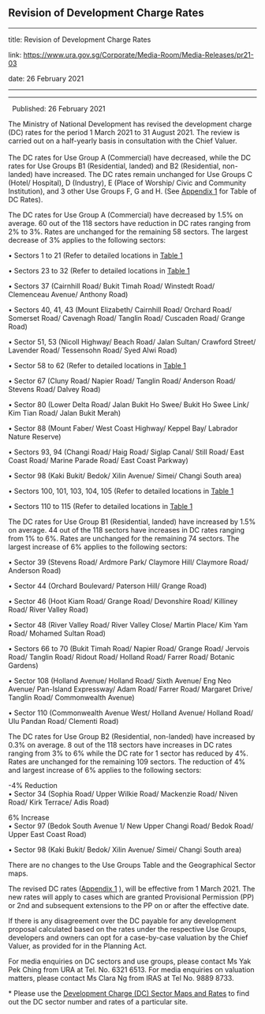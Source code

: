## Revision of Development Charge Rates
---
title: Revision of Development Charge Rates

link: https://www.ura.gov.sg/Corporate/Media-Room/Media-Releases/pr21-03

date: 26 February 2021

---

------------------------------------

  

  Published: 26 February 2021

The Ministry of National Development has revised the development charge (DC) rates for the period 1 March 2021 to 31 August 2021. The review is carried out on a half-yearly basis in consultation with the Chief Valuer.  
   
The DC rates for Use Group A (Commercial) have decreased, while the DC rates for Use Groups B1 (Residential, landed) and B2 (Residential, non-landed) have increased. The DC rates remain unchanged for Use Groups C (Hotel/ Hospital), D (Industry), E (Place of Worship/ Civic and Community Institution), and 3 other Use Groups F, G and H. (See [Appendix 1](https://www.ura.gov.sg/-/media/Corporate/Media-Room/2021/Feb/pr21-03a.pdf)  for Table of DC Rates).

The DC rates for Use Group A (Commercial) have decreased by 1.5% on average. 60 out of the 118 sectors have reduction in DC rates ranging from 2% to 3%. Rates are unchanged for the remaining 58 sectors. The largest decrease of 3% applies to the following sectors:

• Sectors 1 to 21 (Refer to detailed locations in [Table 1](https://www.ura.gov.sg/-/media/Corporate/Media-Room/2021/Feb/pr21-03T1.pdf) 

• Sectors 23 to 32 (Refer to detailed locations in [Table 1](https://www.ura.gov.sg/-/media/Corporate/Media-Room/2021/Feb/pr21-03T1.pdf) 

• Sectors 37 (Cairnhill Road/ Bukit Timah Road/ Winstedt Road/ Clemenceau Avenue/ Anthony Road)

• Sectors 40, 41, 43 (Mount Elizabeth/ Cairnhill Road/ Orchard Road/ Somerset Road/ Cavenagh Road/ Tanglin Road/ Cuscaden Road/ Grange Road)

• Sector 51, 53 (Nicoll Highway/ Beach Road/ Jalan Sultan/ Crawford Street/ Lavender Road/ Tessensohn Road/ Syed Alwi Road)

• Sector 58 to 62 (Refer to detailed locations in [Table 1](https://www.ura.gov.sg/-/media/Corporate/Media-Room/2021/Feb/pr21-03T1.pdf) 

• Sector 67 (Cluny Road/ Napier Road/ Tanglin Road/ Anderson Road/ Stevens Road/ Dalvey Road)

• Sector 80 (Lower Delta Road/ Jalan Bukit Ho Swee/ Bukit Ho Swee Link/ Kim Tian Road/ Jalan Bukit Merah)

• Sector 88 (Mount Faber/ West Coast Highway/ Keppel Bay/ Labrador Nature Reserve)

• Sectors 93, 94 (Changi Road/ Haig Road/ Siglap Canal/ Still Road/ East Coast Road/ Marine Parade Road/ East Coast Parkway)

• Sector 98 (Kaki Bukit/ Bedok/ Xilin Avenue/ Simei/ Changi South area)

• Sectors 100, 101, 103, 104, 105 (Refer to detailed locations in [Table 1](https://www.ura.gov.sg/-/media/Corporate/Media-Room/2021/Feb/pr21-03T1.pdf) 

• Sectors 110 to 115 (Refer to detailed locations in [Table 1](https://www.ura.gov.sg/-/media/Corporate/Media-Room/2021/Feb/pr21-03T1.pdf) 

The DC rates for Use Group B1 (Residential, landed) have increased by 1.5% on average. 44 out of the 118 sectors have increases in DC rates ranging from 1% to 6%. Rates are unchanged for the remaining 74 sectors. The largest increase of 6% applies to the following sectors:

• Sector 39 (Stevens Road/ Ardmore Park/ Claymore Hill/ Claymore Road/ Anderson Road)

• Sector 44 (Orchard Boulevard/ Paterson Hill/ Grange Road)

• Sector 46 (Hoot Kiam Road/ Grange Road/ Devonshire Road/ Killiney Road/ River Valley Road)

• Sector 48 (River Valley Road/ River Valley Close/ Martin Place/ Kim Yam Road/ Mohamed Sultan Road)

• Sectors 66 to 70 (Bukit Timah Road/ Napier Road/ Grange Road/ Jervois Road/ Tanglin Road/ Ridout Road/ Holland Road/ Farrer Road/ Botanic Gardens)

• Sector 108 (Holland Avenue/ Holland Road/ Sixth Avenue/ Eng Neo Avenue/ Pan-Island Expressway/ Adam Road/ Farrer Road/ Margaret Drive/ Tanglin Road/ Commonwealth Avenue)

• Sector 110 (Commonwealth Avenue West/ Holland Avenue/ Holland Road/ Ulu Pandan Road/ Clementi Road)

The DC rates for Use Group B2 (Residential, non-landed) have increased by 0.3% on average. 8 out of the 118 sectors have increases in DC rates ranging from 3% to 6% while the DC rate for 1 sector has reduced by 4%. Rates are unchanged for the remaining 109 sectors. The reduction of 4% and largest increase of 6% applies to the following sectors:

\-4% Reduction  
• Sector 34 (Sophia Road/ Upper Wilkie Road/ Mackenzie Road/ Niven Road/ Kirk Terrace/ Adis Road)

6% Increase  
• Sector 97 (Bedok South Avenue 1/ New Upper Changi Road/ Bedok Road/ Upper East Coast Road)

• Sector 98 (Kaki Bukit/ Bedok/ Xilin Avenue/ Simei/ Changi South area)

There are no changes to the Use Groups Table and the Geographical Sector maps.

The revised DC rates ([Appendix 1](https://www.ura.gov.sg/-/media/Corporate/Media-Room/2021/Feb/pr21-03a.pdf) ), will be effective from 1 March 2021. The new rates will apply to cases which are granted Provisional Permission (PP) or 2nd and subsequent extensions to the PP on or after the effective date.

If there is any disagreement over the DC payable for any development proposal calculated based on the rates under the respective Use Groups, developers and owners can opt for a case-by-case valuation by the Chief Valuer, as provided for in the Planning Act.

For media enquiries on DC sectors and use groups, please contact Ms Yak Pek Ching from URA at Tel. No. 6321 6513. For media enquiries on valuation matters, please contact Ms Clara Ng from IRAS at Tel No. 9889 8733.

\* Please use the [Development Charge (DC) Sector Maps and Rates](http://www.ura.gov.sg/Corporate/Guidelines/Development-Control/Planning-Permission/Folder/DC-Charge-Rates) to find out the DC sector number and rates of a particular site.